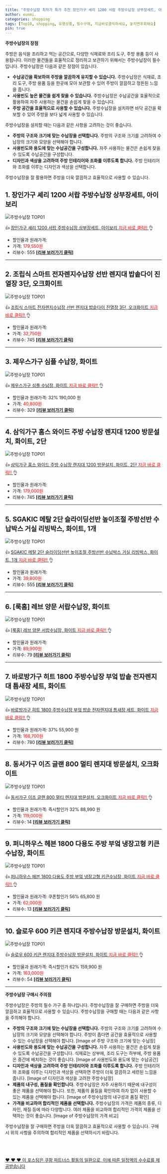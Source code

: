 ```yaml
---
title: "주방수납장 최저가 특가 추천 장인가구 셰리 1200 서랍 주방수납장 상부장세트, 아이보리 비교 장점 구매가이드"
author: eunmi.
categories: shopping
tags: [Top10, shopping, 유행상품, 필수구매, 지금바로클릭하세요, 놓치면후회해요]
pin: true
---
```

**주방수납장의 장점**

주방은 음식을 조리하고 먹는 공간으로, 다양한 식재료와 조리 도구, 주방 용품 등이 사용됩니다. 이러한 물건들을 효율적으로 정리하고 보관하기 위해서는 주방수납장이 필수입니다. 주방수납장은 다음과 같은 장점이 있습니다.

* **수납공간을 확보하여 주방을 깔끔하게 유지할 수 있습니다.** 주방수납장은 식재료, 조리 도구, 주방 용품 등을 한곳에 모아 보관할 수 있어 주방이 깔끔하고 정돈된 느낌을 줍니다.
* **사용빈도 높은 물건을 쉽게 찾을 수 있습니다.** 주방수납장은 수납공간을 효율적으로 활용하여 자주 사용하는 물건을 손쉽게 찾을 수 있습니다.
* **주방 공간을 효율적으로 사용할 수 있습니다.** 주방수납장을 설치하면 바닥 공간을 확보할 수 있어 주방을 보다 넓게 사용할 수 있습니다.

주방수납장을 설치할 때는 다음과 같은 사항을 고려하는 것이 좋습니다.

* **주방의 구조와 크기에 맞는 수납장을 선택합니다.** 주방의 구조와 크기를 고려하여 수납장의 크기와 모양을 선택해야 합니다.
* **사용빈도와 용도에 맞는 수납공간을 구성합니다.** 자주 사용하는 물건은 손쉽게 찾을 수 있도록 수납공간을 구성합니다.
* **디자인과 색상을 고려하여 주방 인테리어와 조화를 이루도록 합니다.** 주방 인테리어와 조화를 이루는 디자인과 색상을 선택합니다.

주방수납장을 잘 활용하면 주방을 더욱 깔끔하고 효율적으로 사용할 수 있습니다.

   

## 1. 장인가구 셰리 1200 서랍 주방수납장 상부장세트, 아이보리

![주방수납장 TOP01](https://thumbnail10.coupangcdn.com/thumbnails/remote/230x230ex/image/vendor_inventory/3b38/e5a67033d91bdcb87ffda3ca880cff87645e28c7f9514b493efa14a83914.jpg)


👍 [장인가구 셰리 1200 서랍 주방수납장 상부장세트, 아이보리 <font color=red> 지금 바로 클릭!! </font> ](https://link.coupang.com/re/AFFSDP?lptag=AF3617701&subid=GithubCoopas&pageKey=7678602620&traceid=V0-153&itemId=20503687705&vendorItemId=3502490645) 👌 


- 할인율과 원래가격: 
- 가격: <span style='color:red'>179,550원</span>
- 리뷰수: 555  [**[리뷰 보러가기 클릭]**](https://link.coupang.com/re/AFFSDP?lptag=AF3617701&subid=GithubCoopas&pageKey=7678602620&traceid=V0-153&itemId=20503687705&vendorItemId=3502490645)

---


   

## 2. 조립식 스마트 전자렌지수납장 선반 렌지대 밥솥다이 진열장 3단, 오크화이트

![주방수납장 TOP01](https://thumbnail7.coupangcdn.com/thumbnails/remote/230x230ex/image/retail/images/2366213266604199-4d9dbdd5-0adb-43de-b001-ff796439e2c6.jpg)


👍 [조립식 스마트 전자렌지수납장 선반 렌지대 밥솥다이 진열장 3단, 오크화이트 <font color=red> 지금 바로 클릭!! </font> ](https://link.coupang.com/re/AFFSDP?lptag=AF3617701&subid=GithubCoopas&pageKey=5347846458&traceid=V0-153&itemId=7857314729&vendorItemId=75146972711) 👌 


- 할인율과 원래가격: 
- 가격: <span style='color:red'>32,750원</span>
- 리뷰수: 745  [**[리뷰 보러가기 클릭]**](https://link.coupang.com/re/AFFSDP?lptag=AF3617701&subid=GithubCoopas&pageKey=5347846458&traceid=V0-153&itemId=7857314729&vendorItemId=75146972711)

---


   

## 3. 제우스가구 심플 수납장, 화이트

![주방수납장 TOP01](https://thumbnail7.coupangcdn.com/thumbnails/remote/230x230ex/image/retail/images/2020/03/06/20/0/143f5427-6c90-43f9-ab91-b4c41fca0cdc.jpg)


👍 [제우스가구 심플 수납장, 화이트 <font color=red> 지금 바로 클릭!! </font> ](https://link.coupang.com/re/AFFSDP?lptag=AF3617701&subid=GithubCoopas&pageKey=1332012727&traceid=V0-153&itemId=2356584671&vendorItemId=70353039583) 👌 


- 할인율과 원래가격: 32%  190,000   원
- 가격: <span style='color:red'>40,800원</span>
- 리뷰수: 329  [**[리뷰 보러가기 클릭]**](https://link.coupang.com/re/AFFSDP?lptag=AF3617701&subid=GithubCoopas&pageKey=1332012727&traceid=V0-153&itemId=2356584671&vendorItemId=70353039583)

---


   

## 4. 삼익가구 홈스 와이드 주방 수납장 렌지대 1200 방문설치, 화이트, 2단

![주방수납장 TOP01](https://thumbnail9.coupangcdn.com/thumbnails/remote/230x230ex/image/rs_quotation_api/tybffxym/52d7e928ceb3471eb2cee0e79e51f4cc.jpg)


👍 [삼익가구 홈스 와이드 주방 수납장 렌지대 1200 방문설치, 화이트, 2단 <font color=red> 지금 바로 클릭!! </font> ](https://link.coupang.com/re/AFFSDP?lptag=AF3617701&subid=GithubCoopas&pageKey=7534912643&traceid=V0-153&itemId=19793495405&vendorItemId=86896015849) 👌 


- 할인율과 원래가격: 
- 가격: <span style='color:red'>179,000원</span>
- 리뷰수: 745  [**[리뷰 보러가기 클릭]**](https://link.coupang.com/re/AFFSDP?lptag=AF3617701&subid=GithubCoopas&pageKey=7534912643&traceid=V0-153&itemId=19793495405&vendorItemId=86896015849)

---


   

## 5. SGAKIC 메탈 2단 슬라이딩선반 높이조절 주방선반 수납박스 거실 리빙박스, 화이트, 1개

![주방수납장 TOP01](https://thumbnail7.coupangcdn.com/thumbnails/remote/230x230ex/image/vendor_inventory/80e9/d25d03afcbe485e627431ca2385e2fb5793c9cc487425493947868b890d8.jpg)


👍 [SGAKIC 메탈 2단 슬라이딩선반 높이조절 주방선반 수납박스 거실 리빙박스, 화이트, 1개 <font color=red> 지금 바로 클릭!! </font> ](https://link.coupang.com/re/AFFSDP?lptag=AF3617701&subid=GithubCoopas&pageKey=7546306070&traceid=V0-153&itemId=19849350982&vendorItemId=86894860798) 👌 


- 할인율과 원래가격: 
- 가격: <span style='color:red'>39,800원</span>
- 리뷰수: 555  [**[리뷰 보러가기 클릭]**](https://link.coupang.com/re/AFFSDP?lptag=AF3617701&subid=GithubCoopas&pageKey=7546306070&traceid=V0-153&itemId=19849350982&vendorItemId=86894860798)

---


   

## 6. [룩홈] 레브 양문 서랍수납장, 화이트

![주방수납장 TOP01](https://thumbnail9.coupangcdn.com/thumbnails/remote/230x230ex/image/vendor_inventory/19a6/210a6223957f8fc2f066605f6c02ea5211bc86462971fb446edb015f6a8c.jpg)


👍 [[룩홈] 레브 양문 서랍수납장, 화이트 <font color=red> 지금 바로 클릭!! </font> ](https://link.coupang.com/re/AFFSDP?lptag=AF3617701&subid=GithubCoopas&pageKey=4366962049&traceid=V0-153&itemId=5142895057&vendorItemId=72452264393) 👌 


- 할인율과 원래가격: 
- 가격: <span style='color:red'>89,900원</span>
- 리뷰수: 79  [**[리뷰 보러가기 클릭]**](https://link.coupang.com/re/AFFSDP?lptag=AF3617701&subid=GithubCoopas&pageKey=4366962049&traceid=V0-153&itemId=5142895057&vendorItemId=72452264393)

---


   

## 7. 바로방가구 히트 1800 주방수납장 부엌 밥솥 전자렌지대 틈새장 세트, 화이트

![주방수납장 TOP01](https://thumbnail10.coupangcdn.com/thumbnails/remote/230x230ex/image/vendor_inventory/2e97/c546a22023c15296b87f3924e1fcdb8cf408e394e4eb5b812f641e8a28f1.jpg)


👍 [바로방가구 히트 1800 주방수납장 부엌 밥솥 전자렌지대 틈새장 세트, 화이트 <font color=red> 지금 바로 클릭!! </font> ](https://link.coupang.com/re/AFFSDP?lptag=AF3617701&subid=GithubCoopas&pageKey=30243522&traceid=V0-153&itemId=2432427455&vendorItemId=81616074721) 👌 


- 할인율과 원래가격: 37%  55,900   원
- 가격: <span style='color:red'>168,700원</span>
- 리뷰수: 780  [**[리뷰 보러가기 클릭]**](https://link.coupang.com/re/AFFSDP?lptag=AF3617701&subid=GithubCoopas&pageKey=30243522&traceid=V0-153&itemId=2432427455&vendorItemId=81616074721)

---


   

## 8. 동서가구 이즈 글랜 800 멀티 렌지대 방문설치, 오크화이트

![주방수납장 TOP01](https://thumbnail10.coupangcdn.com/thumbnails/remote/230x230ex/image/rs_quotation_api/f2opqfhn/eee1fba9add748c999b4461263eab88f.jpg)


👍 [동서가구 이즈 글랜 800 멀티 렌지대 방문설치, 오크화이트 <font color=red> 지금 바로 클릭!! </font> ](https://link.coupang.com/re/AFFSDP?lptag=AF3617701&subid=GithubCoopas&pageKey=7188350310&traceid=V0-153&itemId=18143710296&vendorItemId=85294123292) 👌 


- 할인율과 원래가격: 즉시할인가 32%  88,990   원
- 가격: <span style='color:red'>119,000원</span>
- 리뷰수: 14  [**[리뷰 보러가기 클릭]**](https://link.coupang.com/re/AFFSDP?lptag=AF3617701&subid=GithubCoopas&pageKey=7188350310&traceid=V0-153&itemId=18143710296&vendorItemId=85294123292)

---


   

## 9. 퍼니하우스 헤븐 1800 다용도 주방 부엌 냉장고형 키큰수납장, 화이트

![주방수납장 TOP01](https://thumbnail9.coupangcdn.com/thumbnails/remote/230x230ex/image/vendor_inventory/692e/dfa5bc79c331389fa7cce64f05a50b71b29f96df9fc9da9465db50b03a5a.jpg)


👍 [퍼니하우스 헤븐 1800 다용도 주방 부엌 냉장고형 키큰수납장, 화이트 <font color=red> 지금 바로 클릭!! </font> ](https://link.coupang.com/re/AFFSDP?lptag=AF3617701&subid=GithubCoopas&pageKey=99634426&traceid=V0-153&itemId=20089795181&vendorItemId=3751467785) 👌 


- 할인율과 원래가격: 쿠폰할인가 56%  65,800   원
- 가격: <span style='color:red'>62,000원</span>
- 리뷰수: 13  [**[리뷰 보러가기 클릭]**](https://link.coupang.com/re/AFFSDP?lptag=AF3617701&subid=GithubCoopas&pageKey=99634426&traceid=V0-153&itemId=20089795181&vendorItemId=3751467785)

---


   

## 10. 슬로우 600 키큰 렌지대 주방수납장 방문설치, 화이트

![주방수납장 TOP01](https://thumbnail8.coupangcdn.com/thumbnails/remote/230x230ex/image/vendor_inventory/6a1b/e9aed5b82781c11808fbf42d91fe6c6e18122415b6355b36e00562232bdc.jpg)


👍 [슬로우 600 키큰 렌지대 주방수납장 방문설치, 화이트 <font color=red> 지금 바로 클릭!! </font> ](https://link.coupang.com/re/AFFSDP?lptag=AF3617701&subid=GithubCoopas&pageKey=7235098803&traceid=V0-153&itemId=18368900680&vendorItemId=86015588311) 👌 


- 할인율과 원래가격: 즉시할인가 62%  159,900   원
- 가격: <span style='color:red'>163,000원</span>
- 리뷰수: 54  [**[리뷰 보러가기 클릭]**](https://link.coupang.com/re/AFFSDP?lptag=AF3617701&subid=GithubCoopas&pageKey=7235098803&traceid=V0-153&itemId=18368900680&vendorItemId=86015588311)

---
**주방수납장 구매시 주의점**

주방수납장은 주방의 필수 가구 중 하나입니다. 주방수납장을 잘 구매하면 주방을 더욱 깔끔하고 효율적으로 사용할 수 있습니다. 주방수납장을 구매할 때는 다음과 같은 사항을 주의해야 합니다.

* **주방의 구조와 크기에 맞는 수납장을 선택합니다.** 주방의 구조와 크기를 고려하여 수납장의 크기와 모양을 선택해야 합니다. 주방이 좁다면 공간을 효율적으로 사용할 수 있는 수납장을 선택해야 합니다.
[Image of 주방 구조와 크기에 맞는 수납장]
* **사용빈도와 용도에 맞는 수납공간을 구성합니다.** 자주 사용하는 물건은 손쉽게 찾을 수 있도록 수납공간을 구성합니다. 식재료는 상부에, 조리 도구는 하부에, 주방 용품은 중간에 배치하는 것이 좋습니다.
[Image of 사용빈도와 용도에 맞는 수납공간]
* **디자인과 색상을 고려하여 주방 인테리어와 조화를 이루도록 합니다.** 주방 인테리어와 조화를 이루는 디자인과 색상을 선택하면 주방이 더욱 깔끔하고 세련된 느낌을 줍니다.
[Image of 디자인과 색상을 고려한 주방수납장]
* **제품의 내구성, 품질을 확인합니다.** 주방수납장은 자주 사용하기 때문에 내구성이 좋은 제품을 선택해야 합니다. 또한, 제품의 품질을 확인하여 하자 없이 사용할 수 있는 제품을 선택해야 합니다.
[Image of 주방수납장의 내구성과 품질 확인]
* **가격을 비교하여 합리적인 제품을 선택합니다.** 주방수납장의 가격은 제품의 종류, 디자인, 재질 등에 따라 다양합니다. 여러 제품을 비교하여 합리적인 가격의 제품을 선택하는 것이 좋습니다.
[Image of 주방수납장의 가격 비교]

주방수납장을 잘 구매하면 주방을 더욱 깔끔하고 효율적으로 사용할 수 있습니다. 구매 시 위의 사항을 주의하여 합리적인 제품을 선택하시기 바랍니다.<br><br><br><br><br> [ ❤ ❤ ❤ 이 포스팅은 쿠팡 파트너스 활동의 일환으로, 이에 따른 일정액의 수수료를 제공받습니다](https://link.coupang.com/a/bcEFyh)
